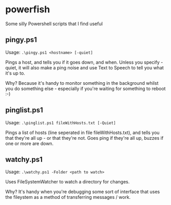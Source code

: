 powerfish
=========

Some silly Powershell scripts that I find useful

pingy.ps1
---------

Usage:
  `.\pingy.ps1 <hostname> [-quiet]`

Pings a host, and tells you if it goes down, and when.  Unless you specify -quiet, it will also make a ping noise and use Text to Speech to tell you what it's up to.

Why? Because it's handy to monitor something in the background whilst you do something else - especially if you're waiting for something to reboot :-)

pinglist.ps1
------------

Usage:
	`.\pinglist.ps1 fileWithHosts.txt [-Quiet]`
	
Pings a list of hosts (line seperated in file fileWithHosts.txt), and tells you that they're all up - or that they're not. Goes ping if they're all up, buzzes if one or more are down.

watchy.ps1
----------

Usage:
   `.\watchy.ps1 -Folder <path to watch>`
   
Uses FileSystemWatcher to watch a directory for changes.  

Why? It's handy when you're debugging some sort of interface that uses the fileystem as a method of transferring messages / work. 

